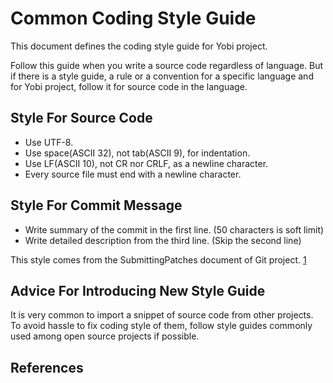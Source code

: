 Common Coding Style Guide
=========================

This document defines the coding style guide for Yobi project.

Follow this guide when you write a source code regardless of language. But if
there is a style guide, a rule or a convention for a specific language and for
Yobi project, follow it for source code in the language.

Style For Source Code
---------------------

* Use UTF-8.
* Use space(ASCII 32), not tab(ASCII 9), for indentation.
* Use LF(ASCII 10), not CR nor CRLF, as a newline character.
* Every source file must end with a newline character.

Style For Commit Message
------------------------

* Write summary of the commit in the first line. (50 characters is soft limit)
* Write detailed description from the third line. (Skip the second line)

This style comes from the SubmittingPatches document of Git project. [1]

Advice For Introducing New Style Guide
--------------------------------------

It is very common to import a snippet of source code from other projects. To
avoid hassle to fix coding style of them, follow style guides commonly used
among open source projects if possible.

References
----------

[1]: http://git.kernel.org/?p=git/git.git;a=blob;f=Documentation/SubmittingPatches;hb=HEAD
